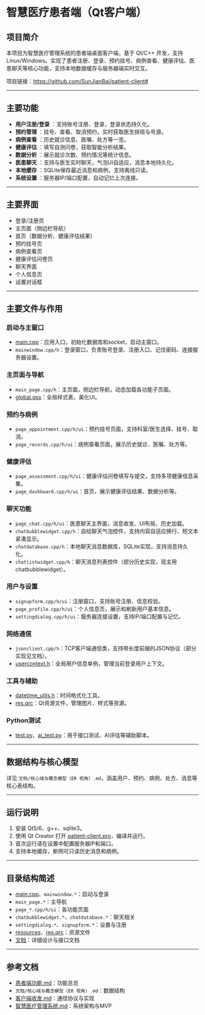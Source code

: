 # 智慧医疗患者端（Qt客户端）

## 项目简介

本项目为智慧医疗管理系统的患者端桌面客户端，基于 Qt/C++ 开发，支持 Linux/Windows。实现了患者注册、登录、预约挂号、病例查看、健康评估、医患聊天等核心功能，支持本地数据缓存与服务器端实时交互。

项目链接：https://github.com/SunJianBai/patient-client#

---

## 主要功能

* **用户注册/登录** ：支持账号注册、登录，登录状态持久化。
* **预约管理** ：挂号、查看、取消预约，实时获取医生排班与号源。
* **病例查看** ：历史就诊信息、医嘱、处方等一览。
* **健康评估** ：填写自测问卷，获取智能分析结果。
* **数据分析** ：展示就诊次数、预约情况等统计信息。
* **医患聊天** ：支持与医生实时聊天，气泡UI自适应，消息本地持久化。
* **本地缓存** ：SQLite保存最近消息和病例，支持离线只读。
* **系统设置** ：服务器IP/端口配置，自动记忆上次连接。

---

## 主要界面

* 登录/注册页
* 主页面（侧边栏导航）
* 首页（数据分析、健康评估结果）
* 预约挂号页
* 病例查看页
* 健康评估问卷页
* 聊天界面
* 个人信息页
* 设置对话框

---

## 主要文件与作用

### 启动与主窗口

* [main.cpp](vscode-file://vscode-app/usr/share/code/resources/app/out/vs/code/electron-browser/workbench/workbench.html)：应用入口，初始化数据库和socket，启动主窗口。
* `mainwindow.cpp/h`：登录窗口，负责账号登录、注册入口、记住密码、连接服务器设置。

### 主页面与导航

* `main_page.cpp/h`：主页面，侧边栏导航，动态加载各功能子页面。
* [global.qss](vscode-file://vscode-app/usr/share/code/resources/app/out/vs/code/electron-browser/workbench/workbench.html)：全局样式表，美化UI。

### 预约与病例

* `page_appointment.cpp/h/ui`：预约挂号页面，支持科室/医生选择、挂号、取消。
* `page_records.cpp/h/ui`：病例查看页面，展示历史就诊、医嘱、处方等。

### 健康评估

* `page_assessment.cpp/h/ui`：健康评估问卷填写与提交，支持多项健康信息采集。
* `page_dashboard.cpp/h/ui`：首页，展示健康评估结果、数据分析等。

### 聊天功能

* `page_chat.cpp/h/ui`：医患聊天主界面，消息收发、UI布局、历史加载。
* `chatbubblewidget.cpp/h`：自绘聊天气泡控件，支持内容自适应换行、短文本紧凑显示。
* `chatdatabase.cpp/h`：本地聊天消息数据库，SQLite实现，支持消息持久化。
* `chatlistwidget.cpp/h`：聊天消息列表控件（部分历史实现，现主用chatbubblewidget）。

### 用户与设置

* `signupform.cpp/h/ui`：注册窗口，支持账号注册、信息校验。
* `page_profile.cpp/h/ui`：个人信息页，展示和刷新用户基本信息。
* `settingdialog.cpp/h/ui`：服务器连接设置，支持IP/端口配置与记忆。

### 网络通信

* `jsonclient.cpp/h`：TCP客户端通信类，支持带长度前缀的JSON协议（部分实现见文档）。
* [usercontext.h](vscode-file://vscode-app/usr/share/code/resources/app/out/vs/code/electron-browser/workbench/workbench.html)：全局用户信息单例，管理当前登录用户上下文。

### 工具与辅助

* [datetime_utils.h](vscode-file://vscode-app/usr/share/code/resources/app/out/vs/code/electron-browser/workbench/workbench.html)：时间格式化工具。
* [res.qrc](vscode-file://vscode-app/usr/share/code/resources/app/out/vs/code/electron-browser/workbench/workbench.html)：Qt资源文件，管理图片、样式等资源。

### Python测试

* [test.py](vscode-file://vscode-app/usr/share/code/resources/app/out/vs/code/electron-browser/workbench/workbench.html)、[ai_test.py](vscode-file://vscode-app/usr/share/code/resources/app/out/vs/code/electron-browser/workbench/workbench.html)：用于接口测试、AI评估等辅助脚本。

---

## 数据结构与核心模型

详见 `文档/核心域与概念模型（ER 视角）.md`，涵盖用户、预约、病例、处方、消息等核心表结构。

---

## 运行说明

1. 安装 Qt5/6、g++、sqlite3。
2. 使用 Qt Creator 打开 [patient-client.pro](vscode-file://vscode-app/usr/share/code/resources/app/out/vs/code/electron-browser/workbench/workbench.html)，编译并运行。
3. 首次运行请在设置中配置服务器IP和端口。
4. 支持本地缓存，断网可只读历史消息和病例。

---

## 目录结构简述

* [main.cpp](vscode-file://vscode-app/usr/share/code/resources/app/out/vs/code/electron-browser/workbench/workbench.html)、`mainwindow.*`：启动与登录
* `main_page.*`：主导航
* `page_*.cpp/h/ui`：各功能页面
* `chatbubblewidget.*`、`chatdatabase.*`：聊天相关
* `settingdialog.*`、`signupform.*`：设置与注册
* [resources](vscode-file://vscode-app/usr/share/code/resources/app/out/vs/code/electron-browser/workbench/workbench.html)、[res.qrc](vscode-file://vscode-app/usr/share/code/resources/app/out/vs/code/electron-browser/workbench/workbench.html)：资源文件
* [文档](vscode-file://vscode-app/usr/share/code/resources/app/out/vs/code/electron-browser/workbench/workbench.html)：详细设计与接口文档

---

## 参考文档

* [患者端功能.md](vscode-file://vscode-app/usr/share/code/resources/app/out/vs/code/electron-browser/workbench/workbench.html)：功能总览
* `文档/核心域与概念模型（ER 视角）.md`：数据结构
* [客户端收发.md](vscode-file://vscode-app/usr/share/code/resources/app/out/vs/code/electron-browser/workbench/workbench.html)：通信协议与实现
* [智慧医疗管理系统.md](vscode-file://vscode-app/usr/share/code/resources/app/out/vs/code/electron-browser/workbench/workbench.html)：系统架构与MVP
